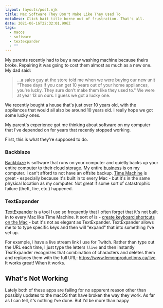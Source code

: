 ```yaml
---
layout: layouts/post.njk
title: Mac Software They Don't Make Like They Used To
metaDesc: Click bait title borne out of frustration. That's all.
date: 2021-06-16T22:32:01.996Z
tags:
  - macos
  - software
  - textexpander
  - ""
---
```

My parents recently had to buy a new washing machine because theirs broke. Repairing it was going to cost them almost as much as a new one. My dad said:

> ...a sales guy at the store told me when we were buying our new unit "These days if you can get 10 years out of your home appliances, you're lucky. They sure don't make them like they used to." We were at year 13 on ours. I guess we got a lucky one.

We recently bought a house that's just over 10 years old, with the appliances that would all also be around 10 years old. I really hope we got some lucky ones.

My parent's experience got me thinking about software on my computer that I've depended on for years that recently stopped working.

First, this is what they're supposed to do.

### Backblaze

[Backblaze](https://www.backblaze.com/cloud-backup.html#af2307) is software that runs on your computer and quietly backs up your entire computer to their cloud storage. My entire [business](https://lemonproductions.ca) is on my computer. I can't afford to not have an offsite backup. [Time Machine](https://support.apple.com/en-us/HT201250) is great - especially because it's built in to every Mac - but it's in the same physical location as my computer. Not great if some sort of catastrophic failure (theft, fire, etc.) happened.

### TextExpander

[TextExpander](https://textexpander.com/) is a tool I use so frequently that I often forget that it's not built in to every Mac like Time Machine. It sort of is - [create keyboard shortcuts on the Mac](https://support.apple.com/en-ca/guide/mac-help/mchlp2271/mac) - but it's not as elegant as TextExpander. TextExpander allows me to to type specific keys and then will "expand" that into something I've set up. 

For example, I have a live stream link I use for Twitch. Rather than type out the URL each time, I just type the letters `llive` and then instantly TextExpander recognizes that combination of characters and deletes them and replaces them with the full URL: https://www.lemonproductions.ca/live. It works great! When it works.

## What's Not Working

Lately both of these apps are failing for no apparent reason other than possibly updates to the macOS that have broken the way they work. As far as I can tell, it's nothing I've done. But I'd be more than happy 